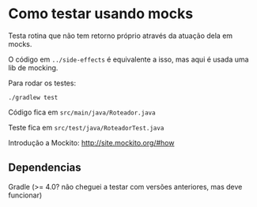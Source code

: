 Como testar usando mocks
======

Testa rotina que não tem retorno próprio através da atuação dela em mocks.

O código em `../side-effects` é equivalente a isso, mas aqui é usada uma lib
de mocking.

Para rodar os testes:

    ./gradlew test

Código fica em `src/main/java/Roteador.java`

Teste fica em `src/test/java/RoteadorTest.java`

Introdução a Mockito: http://site.mockito.org/#how

Dependencias
------
Gradle (>= 4.0? não cheguei a testar com versões anteriores, mas deve funcionar)


